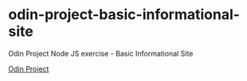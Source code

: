 # odin-project-basic-informational-site
Odin Project Node JS exercise - Basic Informational Site

[Odin Project](https://web.archive.org/web/20210227085842/https://www.theodinproject.com/courses/nodejs/lessons/basic-informational-site)
